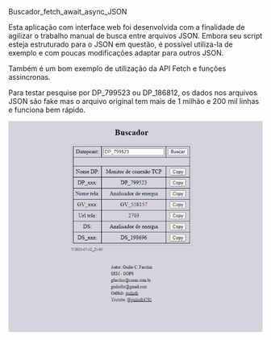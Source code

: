 Buscador_fetch_await_async_JSON

Esta aplicação com interface web foi desenvolvida com a finalidade de agilizar o trabalho manual de busca entre  arquivos JSON. Embora seu script esteja estruturado para o JSON em questão, é possível utiliza-la de exemplo e com poucas modificações adaptar para outros JSON.

Também é um bom exemplo de utilização da API Fetch e funções assincronas.

Para testar pesquise por DP_799523 ou DP_186812, os dados nos arquivos JSON são fake mas o arquivo original tem mais de 1 milhão e 200 mil linhas e funciona bem rápido. 

![Interface Web](imagens/buscador01.PNG)